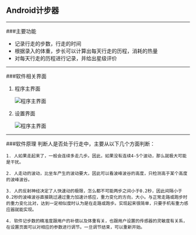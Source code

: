 ## Android计步器
****
###主要功能
* 记录行走的步数，行走的时间
* 根据录入的体重，步长可以计算出每天行走的历程，消耗的热量
* 对每天行走的历程进行记录，并给出星级评价

****
###软件相关界面
1. 程序主界面

   ![程序主界面](https://github.com/zhouguangfu09/StepCounter/blob/master/png/3.png)

2. 设置界面

   ![程序主界面](https://github.com/zhouguangfu09/StepCounter/blob/master/png/4.png)
****

###软件原理
    判断人是否处于行走中，主要从以下几个方面判断：

    1. 人如果走起来了，一般会连续多走几步。因此，如果没有连续4-5个波动，那么就极大可能是干扰。 

    2. 人走动的波动，比坐车产生的波动要大，因此可以看波峰波谷的高度，只检测高于某个高度的波峰波谷。

    3. 人的反射神经决定了人快速动的极限，怎么都不可能两步之间小于0.2秒，因此间隔小于0.2秒的波峰波谷直接跳过通过重力加速计感应，重力变化的方向，大小。与正常走路或跑步时的重力变化比对，达到一定相似度时认为是在走路或跑步。实现起来很简单，只要手机有重力感应器就能实现。

    4. 软件记步数的精准度跟用户的补偿以及体重有关，也跟用户设置的传感器的灵敏度有关系，在设置页面可以对相应的参数进行调节。一旦调节结束，可以重新开始。
